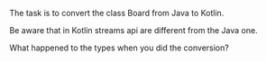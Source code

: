 The task is to convert the class Board from Java to Kotlin.

Be aware that in Kotlin streams api are different from the Java one.

What happened to the types when you did the conversion?